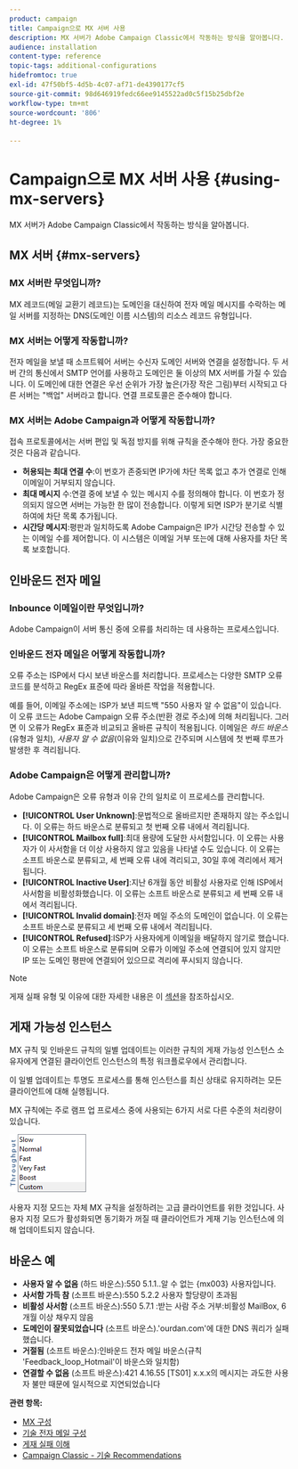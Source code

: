 ```yaml
---
product: campaign
title: Campaign으로 MX 서버 사용
description: MX 서버가 Adobe Campaign Classic에서 작동하는 방식을 알아봅니다.
audience: installation
content-type: reference
topic-tags: additional-configurations
hidefromtoc: true
exl-id: 47f50bf5-4d5b-4c07-af71-de4390177cf5
source-git-commit: 98d646919fedc66ee9145522ad0c5f15b25dbf2e
workflow-type: tm+mt
source-wordcount: '806'
ht-degree: 1%

---
```


# Campaign으로 MX 서버 사용 {#using-mx-servers}

MX 서버가 Adobe Campaign Classic에서 작동하는 방식을 알아봅니다.

## MX 서버 {#mx-servers}

### MX 서버란 무엇입니까?

MX 레코드(메일 교환기 레코드)는 도메인을 대신하여 전자 메일 메시지를 수락하는 메일 서버를 지정하는 DNS(도메인 이름 시스템)의 리소스 레코드 유형입니다.

### MX 서버는 어떻게 작동합니까?

전자 메일을 보낼 때 소프트웨어 서버는 수신자 도메인 서버와 연결을 설정합니다. 두 서버 간의 통신에서 SMTP 언어를 사용하고 도메인은 둘 이상의 MX 서버를 가질 수 있습니다. 이 도메인에 대한 연결은 우선 순위가 가장 높은(가장 작은 그림)부터 시작되고 다른 서버는 &quot;백업&quot; 서버라고 합니다. 연결 프로토콜은 준수해야 합니다.

### MX 서버는 Adobe Campaign과 어떻게 작동합니까?

접속 프로토콜에서는 서버 편입 및 독점 방지를 위해 규칙을 준수해야 한다. 가장 중요한 것은 다음과 같습니다.

* **허용되는 최대 연결 수**:이 번호가 존중되면 IP가에 차단 목록 없고 추가 연결로 인해 이메일이 거부되지 않습니다.
* **최대 메시지** 수:연결 중에 보낼 수 있는 메시지 수를 정의해야 합니다. 이 번호가 정의되지 않으면 서버는 가능한 한 많이 전송합니다. 이렇게 되면 ISP가 분기로 식별하여에 차단 목록 추가됩니다.
* **시간당 메시지**:평판과 일치하도록 Adobe Campaign은 IP가 시간당 전송할 수 있는 이메일 수를 제어합니다. 이 시스템은 이메일 거부 또는에 대해 사용자를 차단 목록 보호합니다.

## 인바운드 전자 메일

### Inbounce 이메일이란 무엇입니까?

Adobe Campaign이 서버 통신 중에 오류를 처리하는 데 사용하는 프로세스입니다.

### 인바운드 전자 메일은 어떻게 작동합니까?

오류 주소는 ISP에서 다시 보낸 바운스를 처리합니다. 프로세스는 다양한 SMTP 오류 코드를 분석하고 RegEx 표준에 따라 올바른 작업을 적용합니다.

예를 들어, 이메일 주소에는 ISP가 보낸 피드백 &quot;550 사용자 알 수 없음&quot;이 있습니다. 이 오류 코드는 Adobe Campaign 오류 주소(반환 경로 주소)에 의해 처리됩니다. 그러면 이 오류가 RegEx 표준과 비교되고 올바른 규칙이 적용됩니다. 이메일은 *하드 바운스*(유형과 일치), *사용자 알 수 없음*(이유와 일치)으로 간주되며 시스템에 첫 번째 루프가 발생한 후 격리됩니다.

### Adobe Campaign은 어떻게 관리합니까?

Adobe Campaign은 오류 유형과 이유 간의 일치로 이 프로세스를 관리합니다.

* **[!UICONTROL User Unknown]**:문법적으로 올바르지만 존재하지 않는 주소입니다. 이 오류는 하드 바운스로 분류되고 첫 번째 오류 내에서 격리됩니다.
* **[!UICONTROL Mailbox full]**:최대 용량에 도달한 사서함입니다. 이 오류는 사용자가 이 사서함을 더 이상 사용하지 않고 있음을 나타낼 수도 있습니다. 이 오류는 소프트 바운스로 분류되고, 세 번째 오류 내에 격리되고, 30일 후에 격리에서 제거됩니다.
* **[!UICONTROL Inactive User]**:지난 6개월 동안 비활성 사용자로 인해 ISP에서 사서함을 비활성화했습니다. 이 오류는 소프트 바운스로 분류되고 세 번째 오류 내에서 격리됩니다.
* **[!UICONTROL Invalid domain]**:전자 메일 주소의 도메인이 없습니다. 이 오류는 소프트 바운스로 분류되고 세 번째 오류 내에서 격리됩니다.
* **[!UICONTROL Refused]**:ISP가 사용자에게 이메일을 배달하지 않기로 했습니다. 이 오류는 소프트 바운스로 분류되며 오류가 이메일 주소에 연결되어 있지 않지만 IP 또는 도메인 평판에 연결되어 있으므로 격리에 푸시되지 않습니다.

>[!NOTE]
>
>게재 실패 유형 및 이유에 대한 자세한 내용은 이 [섹션](../../delivery/using/understanding-delivery-failures.md#delivery-failure-types-and-reasons)을 참조하십시오.

## 게재 가능성 인스턴스

MX 규칙 및 인바운드 규칙의 일별 업데이트는 이러한 규칙의 게재 가능성 인스턴스 소유자에게 연결된 클라이언트 인스턴스의 특정 워크플로우에서 관리합니다.

이 일별 업데이트는 투명도 프로세스를 통해 인스턴스를 최신 상태로 유지하려는 모든 클라이언트에 대해 실행됩니다.

MX 규칙에는 주로 램프 업 프로세스 중에 사용되는 6가지 서로 다른 수준의 처리량이 있습니다.

![](assets/mx-rules-throughput.png)

사용자 지정 모드는 자체 MX 규칙을 설정하려는 고급 클라이언트를 위한 것입니다. 사용자 지정 모드가 활성화되면 동기화가 꺼질 때 클라이언트가 게재 기능 인스턴스에 의해 업데이트되지 않습니다.

## 바운스 예

* **사용자 알 수 없음** (하드 바운스):550 5.1.1..알 수 없는 {mx003} 사용자입니다.
* **사서함 가득 참** (소프트 바운스):550 5.2.2 사용자 할당량이 초과됨
* **비활성 사서함** (소프트 바운스):550 5.7.1 :받는 사람 주소 거부:비활성 MailBox, 6개월 이상 채우지 않음
* **도메인이 잘못되었습니다** (소프트 바운스).&#39;ourdan.com&#39;에 대한 DNS 쿼리가 실패했습니다.
* **거절됨** (소프트 바운스):인바운드 전자 메일 바운스(규칙 &#39;Feedback_loop_Hotmail&#39;이 바운스와 일치함)
* **연결할 수 없음** (소프트 바운스):421 4.16.55  [TS01]  x.x.x의 메시지는 과도한 사용자 불만 때문에 일시적으로 지연되었습니다

**관련 항목:**
* [MX 구성](../../installation/using/email-deliverability.md#mx-configuration)
* [기술 전자 메일 구성](../../installation/using/email-deliverability.md)
* [게재 실패 이해](../../delivery/using/understanding-delivery-failures.md)
* [Campaign Classic - 기술 Recommendations](https://experienceleague.adobe.com/docs/deliverability-learn/deliverability-best-practice-guide/additional-resources/product-specific-resources/campaign/acc-technical-recommendations.html)
